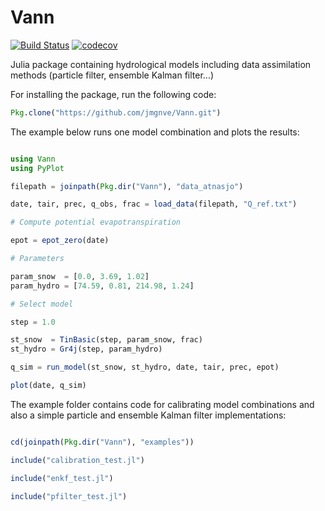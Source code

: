 # Vann

[![Build Status](https://travis-ci.org/jmgnve/Vann.jl.svg?branch=master)](https://travis-ci.org/jmgnve/Vann.jl)
[![codecov](https://codecov.io/gh/jmgnve/Vann.jl/branch/master/graph/badge.svg)](https://codecov.io/gh/jmgnve/Vann.jl)

Julia package containing hydrological models including data assimilation methods (particle filter, ensemble Kalman filter...)

For installing the package, run the following code:

```julia
Pkg.clone("https://github.com/jmgnve/Vann.git")
```

The example below runs one model combination and plots the results:

```julia

using Vann
using PyPlot

filepath = joinpath(Pkg.dir("Vann"), "data_atnasjo")

date, tair, prec, q_obs, frac = load_data(filepath, "Q_ref.txt")

# Compute potential evapotranspiration

epot = epot_zero(date)

# Parameters

param_snow  = [0.0, 3.69, 1.02]
param_hydro = [74.59, 0.81, 214.98, 1.24]

# Select model

step = 1.0

st_snow  = TinBasic(step, param_snow, frac)
st_hydro = Gr4j(step, param_hydro)

q_sim = run_model(st_snow, st_hydro, date, tair, prec, epot)

plot(date, q_sim)

```

The example folder contains code for calibrating model combinations and also a simple particle and ensemble Kalman filter implementations:

```julia

cd(joinpath(Pkg.dir("Vann"), "examples"))

include("calibration_test.jl")

include("enkf_test.jl")

include("pfilter_test.jl")

```

